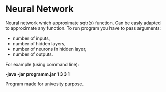 # Neural Network
Neural network which approximate sqtr(x) function. Can be easly adapted to approximate any function.
To run program you have to pass arguments:
* number of inputs,
* number of hidden layers,
* number of neurons in hidden layer,
* number of outputs.

For example (using command line):

<b>-java -jar programm.jar 1 3 3 1</b>

Program made for univesity purpose.
